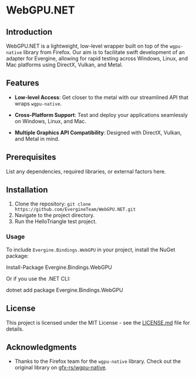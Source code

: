 # WebGPU.NET

## Introduction

WebGPU.NET is a lightweight, low-level wrapper built on top of the `wgpu-native` library from Firefox. Our aim is to facilitate swift development of an adapter for Evergine, allowing for rapid testing across Windows, Linux, and Mac platforms using DirectX, Vulkan, and Metal.

## Features

- **Low-level Access**: Get closer to the metal with our streamlined API that wraps `wgpu-native`.
  
- **Cross-Platform Support**: Test and deploy your applications seamlessly on Windows, Linux, and Mac.

- **Multiple Graphics API Compatibility**: Designed with DirectX, Vulkan, and Metal in mind.

## Prerequisites

List any dependencies, required libraries, or external factors here.

## Installation

1. Clone the repository: `git clone https://github.com/EvergineTeam/WebGPU.NET.git`
2. Navigate to the project directory.
3. Run the HelloTriangle test project.

### Usage

To include `Evergine.Bindings.WebGPU` in your project, install the NuGet package:

Install-Package Evergine.Bindings.WebGPU

Or if you use the .NET CLI:

dotnet add package Evergine.Bindings.WebGPU

## License

This project is licensed under the MIT License - see the [LICENSE.md](link_to_license.md) file for details.

## Acknowledgments

- Thanks to the Firefox team for the `wgpu-native` library. Check out the original library on [gfx-rs/wgpu-native](https://github.com/gfx-rs/wgpu-native).
